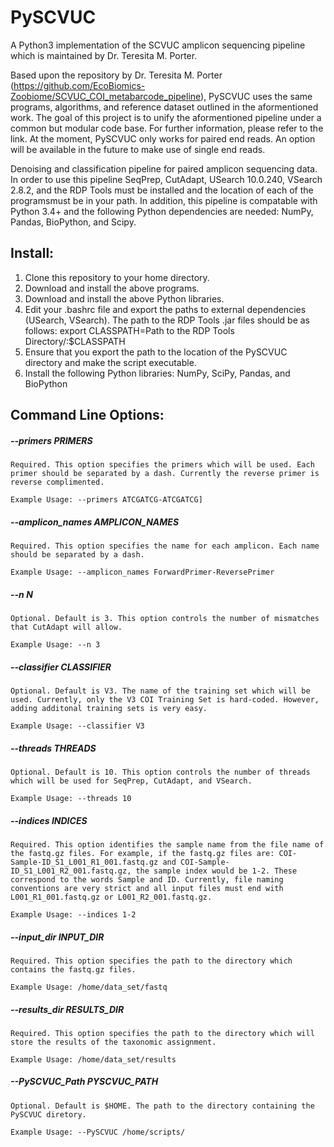 # PySCVUC
A Python3 implementation of the SCVUC amplicon sequencing pipeline which is maintained by Dr. Teresita M. Porter.

Based upon the repository by Dr. Teresita M. Porter (https://github.com/EcoBiomics-Zoobiome/SCVUC_COI_metabarcode_pipeline), PySCVUC uses the same programs, algorithms, and reference dataset outlined in the aformentioned work. The goal of this project is to unify the aformentioned pipeline under a common but modular code base. For further information, please refer to the link. At the moment, PySCVUC only works for paired end reads. An option will be available in the future to make use of single end reads.

Denoising and classification pipeline for paired amplicon sequencing data. In order to use this pipeline SeqPrep, CutAdapt, USearch 10.0.240, VSearch 2.8.2, and the RDP Tools must be installed and the location of each of the programsmust be in your path. In addition, this pipeline is compatable with Python 3.4+ and the following Python dependencies are needed: NumPy, Pandas, BioPython, and Scipy. 

## Install:
1) Clone this repository to your home directory.
2) Download and install the above programs.
3) Download and install the above Python libraries.
4) Edit your .bashrc file and export the paths to external dependencies (USearch, VSearch). The path to the RDP Tools .jar files should be as follows: export CLASSPATH=Path to the RDP Tools Directory/:$CLASSPATH
5) Ensure that you export the path to the location of the PySCVUC directory and make the script executable.
6) Install the following Python libraries: NumPy, SciPy, Pandas, and BioPython

## Command Line Options: 
##### --primers PRIMERS

````Required. This option specifies the primers which will be used. Each primer should be separated by a dash. Currently the reverse primer is reverse complimented.````

````Example Usage: --primers ATCGATCG-ATCGATCG]````

##### --amplicon_names AMPLICON_NAMES

````Required. This option specifies the name for each amplicon. Each name should be separated by a dash.````

````Example Usage: --amplicon_names ForwardPrimer-ReversePrimer````

##### --n N

````Optional. Default is 3. This option controls the number of mismatches that CutAdapt will allow.````

````Example Usage: --n 3````

##### --classifier CLASSIFIER

````Optional. Default is V3. The name of the training set which will be used. Currently, only the V3 COI Training Set is hard-coded. However, adding additonal training sets is very easy.````

````Example Usage: --classifier V3````

##### --threads THREADS

````Optional. Default is 10. This option controls the number of threads which will be used for SeqPrep, CutAdapt, and VSearch.````

````Example Usage: --threads 10````

##### --indices INDICES

````Required. This option identifies the sample name from the file name of the fastq.gz files. For example, if the fastq.gz files are: COI-Sample-ID_S1_L001_R1_001.fastq.gz and COI-Sample-ID_S1_L001_R2_001.fastq.gz, the sample index would be 1-2. These correspond to the words Sample and ID. Currently, file naming conventions are very strict and all input files must end with L001_R1_001.fastq.gz or L001_R2_001.fastq.gz.````

````Example Usage: --indices 1-2````

##### --input_dir INPUT_DIR

````Required. This option specifies the path to the directory which contains the fastq.gz files.````

````Example Usage: /home/data_set/fastq````

##### --results_dir RESULTS_DIR

````Required. This option specifies the path to the directory which will store the results of the taxonomic assignment.````

````Example Usage: /home/data_set/results````

##### --PySCVUC_Path PYSCVUC_PATH

````Optional. Default is $HOME. The path to the directory containing the PySCVUC diretory.````
                        
````Example Usage: --PySCVUC /home/scripts/````
